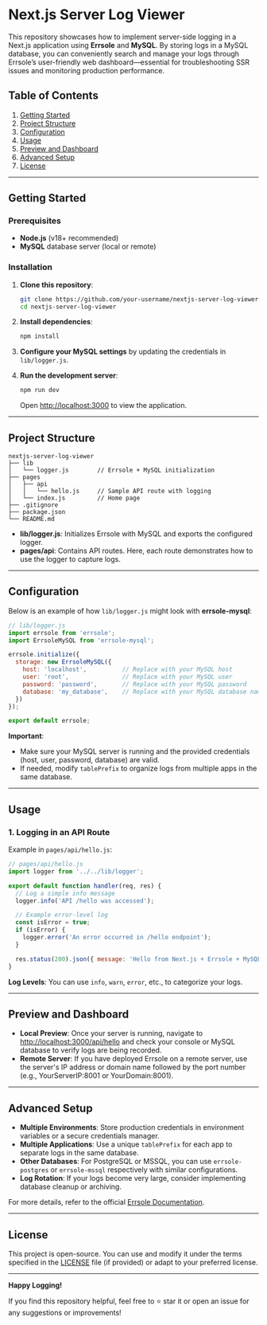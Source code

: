 # Next.js Server Log Viewer

This repository showcases how to implement server-side logging in a Next.js application using **Errsole** and **MySQL**. By storing logs in a MySQL database, you can conveniently search and manage your logs through Errsole’s user-friendly web dashboard—essential for troubleshooting SSR issues and monitoring production performance.

## Table of Contents

1. [Getting Started](#getting-started)  
2. [Project Structure](#project-structure)  
3. [Configuration](#configuration)  
4. [Usage](#usage)  
5. [Preview and Dashboard](#preview-and-dashboard)  
6. [Advanced Setup](#advanced-setup)  
7. [License](#license)

---

## Getting Started

### Prerequisites

- **Node.js** (v18+ recommended)  
- **MySQL** database server (local or remote)  

### Installation

1. **Clone this repository**:
   ```bash
   git clone https://github.com/your-username/nextjs-server-log-viewer.git
   cd nextjs-server-log-viewer
   ```

2. **Install dependencies**:
   ```bash
   npm install
   ```

3. **Configure your MySQL settings** by updating the credentials in `lib/logger.js`.

4. **Run the development server**:
   ```bash
   npm run dev
   ```
   Open [http://localhost:3000](http://localhost:3000) to view the application.

---

## Project Structure

```
nextjs-server-log-viewer
├── lib
│   └── logger.js        // Errsole + MySQL initialization
├── pages
│   ├── api
│   │   └── hello.js     // Sample API route with logging
│   └── index.js         // Home page
├── .gitignore
├── package.json
└── README.md
```

- **lib/logger.js**: Initializes Errsole with MySQL and exports the configured logger.  
- **pages/api**: Contains API routes. Here, each route demonstrates how to use the logger to capture logs.

---

## Configuration

Below is an example of how `lib/logger.js` might look with **errsole-mysql**:

```js
// lib/logger.js
import errsole from 'errsole';
import ErrsoleMySQL from 'errsole-mysql';

errsole.initialize({
  storage: new ErrsoleMySQL({
    host: 'localhost',          // Replace with your MySQL host
    user: 'root',               // Replace with your MySQL user
    password: 'password',       // Replace with your MySQL password
    database: 'my_database',    // Replace with your MySQL database name
  })
});

export default errsole;
```

**Important**:  
- Make sure your MySQL server is running and the provided credentials (host, user, password, database) are valid.  
- If needed, modify `tablePrefix` to organize logs from multiple apps in the same database.

---

## Usage

### 1. Logging in an API Route

Example in `pages/api/hello.js`:

```js
// pages/api/hello.js
import logger from '../../lib/logger';

export default function handler(req, res) {
  // Log a simple info message
  logger.info('API /hello was accessed');

  // Example error-level log
  const isError = true;
  if (isError) {
    logger.error('An error occurred in /hello endpoint');
  }

  res.status(200).json({ message: 'Hello from Next.js + Errsole + MySQL!' });
}
```

**Log Levels**: You can use `info`, `warn`, `error`, etc., to categorize your logs.  

---

## Preview and Dashboard

- **Local Preview**: Once your server is running, navigate to [http://localhost:3000/api/hello](http://localhost:3000/api/hello) and check your console or MySQL database to verify logs are being recorded.
- **Remote Server**: If you have deployed Errsole on a remote server, use the server's IP address or domain name followed by the port number (e.g., YourServerIP:8001 or YourDomain:8001).
---

## Advanced Setup

- **Multiple Environments**: Store production credentials in environment variables or a secure credentials manager.  
- **Multiple Applications**: Use a unique `tablePrefix` for each app to separate logs in the same database.  
- **Other Databases**: For PostgreSQL or MSSQL, you can use `errsole-postgres` or `errsole-mssql` respectively with similar configurations.  
- **Log Rotation**: If your logs become very large, consider implementing database cleanup or archiving.

For more details, refer to the official [Errsole Documentation](https://github.com/errsole/errsole.js).

---

## License

This project is open-source. You can use and modify it under the terms specified in the [LICENSE](LICENSE) file (if provided) or adapt to your preferred license.

---

**Happy Logging!**  

If you find this repository helpful, feel free to ⭐ star it or open an issue for any suggestions or improvements!
